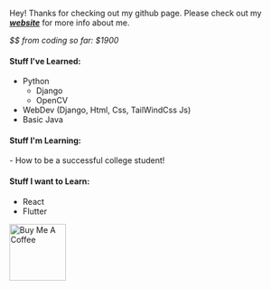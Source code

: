 Hey! Thanks for checking out my github page. Please check out my ***[website](https://noahbuchanan.me/)*** for more info about me.

*$$ from coding so far: $1900*

<h4>Stuff I've Learned:</h4>

- Python
  - Django
  - OpenCV
- WebDev (Django, Html, Css, TailWindCss Js)
- Basic Java 
<h4>Stuff I'm Learning:</h4>
- How to be a successful college student!
<h4>Stuff I want to Learn:</h4>

- React
- Flutter

<a href="https://www.buymeacoffee.com/NoahBuchanan" target="_blank"><img src="https://cdn.buymeacoffee.com/buttons/v2/arial-yellow.png" alt="Buy Me A Coffee" width="100" ></a>
